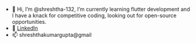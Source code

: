 - 👋 Hi, I’m @shreshtha-132, I’m currently learning flutter development and I have a knack for competitive coding, looking out for open-source opportunities.
- 👀 [LinkedIn](https://www.linkedin.com/in/shreshtha-kumar-gupta-75a0201b6)
- 📫 shreshthakumargupta@gmail

<!---
shreshtha-132/shreshtha-132 is a ✨ special ✨ repository because its `README.md` (this file) appears on your GitHub profile.
You can click the Preview link to take a look at your changes.
--->
